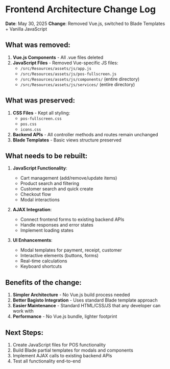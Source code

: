 # Frontend Architecture Change Log

**Date**: May 30, 2025
**Change**: Removed Vue.js, switched to Blade Templates + Vanilla JavaScript

## What was removed:
1. **Vue.js Components** - All .vue files deleted
2. **JavaScript Files** - Removed Vue-specific JS files:
   - `/src/Resources/assets/js/app.js`
   - `/src/Resources/assets/js/pos-fullscreen.js`
   - `/src/Resources/assets/js/components/` (entire directory)
   - `/src/Resources/assets/js/services/` (entire directory)

## What was preserved:
1. **CSS Files** - Kept all styling:
   - `pos-fullscreen.css`
   - `pos.css` 
   - `icons.css`
2. **Backend APIs** - All controller methods and routes remain unchanged
3. **Blade Templates** - Basic views structure preserved

## What needs to be rebuilt:
1. **JavaScript Functionality**:
   - Cart management (add/remove/update items)
   - Product search and filtering
   - Customer search and quick create
   - Checkout flow
   - Modal interactions

2. **AJAX Integration**:
   - Connect frontend forms to existing backend APIs
   - Handle responses and error states
   - Implement loading states

3. **UI Enhancements**:
   - Modal templates for payment, receipt, customer
   - Interactive elements (buttons, forms)
   - Real-time calculations
   - Keyboard shortcuts

## Benefits of the change:
1. **Simpler Architecture** - No Vue.js build process needed
2. **Better Bagisto Integration** - Uses standard Blade template approach
3. **Easier Maintenance** - Standard HTML/CSS/JS that any developer can work with
4. **Performance** - No Vue.js bundle, lighter footprint

## Next Steps:
1. Create JavaScript files for POS functionality
2. Build Blade partial templates for modals and components
3. Implement AJAX calls to existing backend APIs
4. Test all functionality end-to-end
